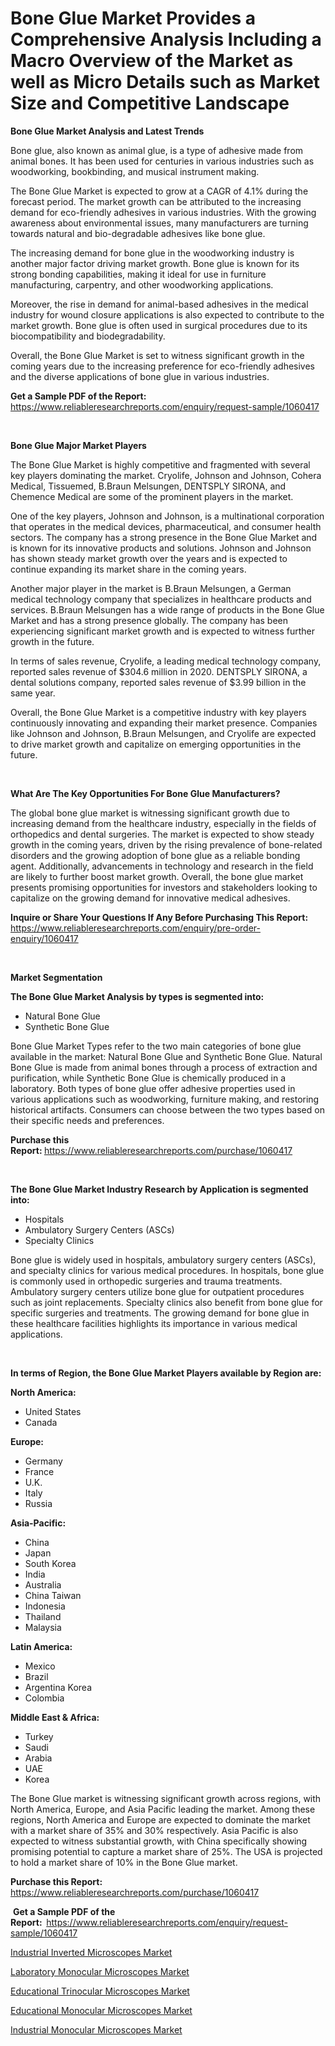 <p><h1>Bone Glue Market Provides a Comprehensive Analysis Including a Macro Overview of the Market as well as Micro Details such as Market Size and Competitive Landscape</h1></p><p><strong>Bone Glue Market Analysis and Latest Trends</strong></p>
<p><p>Bone glue, also known as animal glue, is a type of adhesive made from animal bones. It has been used for centuries in various industries such as woodworking, bookbinding, and musical instrument making.</p><p>The Bone Glue Market is expected to grow at a CAGR of 4.1% during the forecast period. The market growth can be attributed to the increasing demand for eco-friendly adhesives in various industries. With the growing awareness about environmental issues, many manufacturers are turning towards natural and bio-degradable adhesives like bone glue.</p><p>The increasing demand for bone glue in the woodworking industry is another major factor driving market growth. Bone glue is known for its strong bonding capabilities, making it ideal for use in furniture manufacturing, carpentry, and other woodworking applications.</p><p>Moreover, the rise in demand for animal-based adhesives in the medical industry for wound closure applications is also expected to contribute to the market growth. Bone glue is often used in surgical procedures due to its biocompatibility and biodegradability.</p><p>Overall, the Bone Glue Market is set to witness significant growth in the coming years due to the increasing preference for eco-friendly adhesives and the diverse applications of bone glue in various industries.</p></p>
<p><strong>Get a Sample PDF of the Report:&nbsp;</strong> <a href="https://www.reliableresearchreports.com/enquiry/request-sample/1060417">https://www.reliableresearchreports.com/enquiry/request-sample/1060417</a></p>
<p>&nbsp;</p>
<p><strong>Bone Glue Major Market Players</strong></p>
<p><p>The Bone Glue Market is highly competitive and fragmented with several key players dominating the market. Cryolife, Johnson and Johnson, Cohera Medical, Tissuemed, B.Braun Melsungen, DENTSPLY SIRONA, and Chemence Medical are some of the prominent players in the market.</p><p>One of the key players, Johnson and Johnson, is a multinational corporation that operates in the medical devices, pharmaceutical, and consumer health sectors. The company has a strong presence in the Bone Glue Market and is known for its innovative products and solutions. Johnson and Johnson has shown steady market growth over the years and is expected to continue expanding its market share in the coming years.</p><p>Another major player in the market is B.Braun Melsungen, a German medical technology company that specializes in healthcare products and services. B.Braun Melsungen has a wide range of products in the Bone Glue Market and has a strong presence globally. The company has been experiencing significant market growth and is expected to witness further growth in the future.</p><p>In terms of sales revenue, Cryolife, a leading medical technology company, reported sales revenue of $304.6 million in 2020. DENTSPLY SIRONA, a dental solutions company, reported sales revenue of $3.99 billion in the same year.</p><p>Overall, the Bone Glue Market is a competitive industry with key players continuously innovating and expanding their market presence. Companies like Johnson and Johnson, B.Braun Melsungen, and Cryolife are expected to drive market growth and capitalize on emerging opportunities in the future.</p></p>
<p>&nbsp;</p>
<p><strong>What Are The Key Opportunities For Bone Glue Manufacturers?</strong></p>
<p><p>The global bone glue market is witnessing significant growth due to increasing demand from the healthcare industry, especially in the fields of orthopedics and dental surgeries. The market is expected to show steady growth in the coming years, driven by the rising prevalence of bone-related disorders and the growing adoption of bone glue as a reliable bonding agent. Additionally, advancements in technology and research in the field are likely to further boost market growth. Overall, the bone glue market presents promising opportunities for investors and stakeholders looking to capitalize on the growing demand for innovative medical adhesives.</p></p>
<p><strong>Inquire or Share Your Questions If Any Before Purchasing This Report:</strong> <a href="https://www.reliableresearchreports.com/enquiry/pre-order-enquiry/1060417">https://www.reliableresearchreports.com/enquiry/pre-order-enquiry/1060417</a></p>
<p>&nbsp;</p>
<p><strong>Market Segmentation</strong></p>
<p><strong>The Bone Glue Market Analysis by types is segmented into:</strong></p>
<p><ul><li>Natural Bone Glue</li><li>Synthetic Bone Glue</li></ul></p>
<p><p>Bone Glue Market Types refer to the two main categories of bone glue available in the market: Natural Bone Glue and Synthetic Bone Glue. Natural Bone Glue is made from animal bones through a process of extraction and purification, while Synthetic Bone Glue is chemically produced in a laboratory. Both types of bone glue offer adhesive properties used in various applications such as woodworking, furniture making, and restoring historical artifacts. Consumers can choose between the two types based on their specific needs and preferences.</p></p>
<p><strong>Purchase this Report:&nbsp;</strong><a href="https://www.reliableresearchreports.com/purchase/1060417">https://www.reliableresearchreports.com/purchase/1060417</a></p>
<p>&nbsp;</p>
<p><strong>The Bone Glue Market Industry Research by Application is segmented into:</strong></p>
<p><ul><li>Hospitals</li><li>Ambulatory Surgery Centers (ASCs)</li><li>Specialty Clinics</li></ul></p>
<p><p>Bone glue is widely used in hospitals, ambulatory surgery centers (ASCs), and specialty clinics for various medical procedures. In hospitals, bone glue is commonly used in orthopedic surgeries and trauma treatments. Ambulatory surgery centers utilize bone glue for outpatient procedures such as joint replacements. Specialty clinics also benefit from bone glue for specific surgeries and treatments. The growing demand for bone glue in these healthcare facilities highlights its importance in various medical applications.</p></p>
<p>&nbsp;</p>
<p><strong>In terms of Region, the Bone Glue Market Players available by Region are:</strong></p>
<p>
    <p> <strong> North America: </strong>
        <ul>
            <li>United States</li>
            <li>Canada</li>
        </ul>
        </p> 
    <p> <strong> Europe: </strong>
        <ul>
            <li>Germany</li>
            <li>France</li>
            <li>U.K.</li>
            <li>Italy</li>
            <li>Russia</li>
        </ul>
        </p> 
    <p> <strong> Asia-Pacific: </strong>
        <ul>
            <li>China</li>
            <li>Japan</li>
            <li>South Korea</li>
            <li>India</li>
            <li>Australia</li>
            <li>China Taiwan</li>
            <li>Indonesia</li>
            <li>Thailand</li>
            <li>Malaysia</li>
        </ul>
        </p> 
    <p> <strong> Latin America: </strong>
        <ul>
            <li>Mexico</li>
            <li>Brazil</li>
            <li>Argentina Korea</li>
            <li>Colombia</li>
        </ul>
        </p> 
    <p> <strong> Middle East & Africa: </strong>
        <ul>
            <li>Turkey</li>
            <li>Saudi</li>
            <li>Arabia</li>
            <li>UAE</li>
            <li>Korea</li>
        </ul>
    </p>
    </p>
<p><p>The Bone Glue market is witnessing significant growth across regions, with North America, Europe, and Asia Pacific leading the market. Among these regions, North America and Europe are expected to dominate the market with a market share of 35% and 30% respectively. Asia Pacific is also expected to witness substantial growth, with China specifically showing promising potential to capture a market share of 25%. The USA is projected to hold a market share of 10% in the Bone Glue market.</p></p>
<p><strong>Purchase this Report: </strong><a href="https://www.reliableresearchreports.com/purchase/1060417">https://www.reliableresearchreports.com/purchase/1060417</a></p>
<p>&nbsp;<strong>Get a Sample PDF of the Report:&nbsp;&nbsp;</strong><a href="https://www.reliableresearchreports.com/enquiry/request-sample/1060417">https://www.reliableresearchreports.com/enquiry/request-sample/1060417</a></p>
<p><strong></strong></p>
<p><p><a href="https://medium.com/@aarongreen1979/decoding-industrial-inverted-microscopes-market-metrics-market-share-trends-and-growth-patterns-2861abb61991">Industrial Inverted Microscopes Market</a></p><p><a href="https://medium.com/@aarongreen1979/analyzing-laboratory-monocular-microscopes-market-global-industry-perspective-and-forecast-2024-d6d39d2dfb66">Laboratory Monocular Microscopes Market</a></p><p><a href="https://medium.com/@kaneebert/educational-trinocular-microscopes-market-furnishes-information-on-market-share-market-trends-and-605455cb0d12">Educational Trinocular Microscopes Market</a></p><p><a href="https://medium.com/p/a64759618dc3/edit">Educational Monocular Microscopes Market</a></p><p><a href="https://medium.com/@kaneebert/industrial-monocular-microscopes-market-size-and-market-trends-complete-industry-overview-2024-to-13fa049dcc07">Industrial Monocular Microscopes Market</a></p></p>